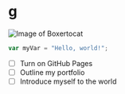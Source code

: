 # g
![Image of Boxertocat](https://octodex.github.com/images/boxertocat_octodex.jpg)
``` javascript
var myVar = "Hello, world!";
```
- [ ] Turn on GitHub Pages
- [ ] Outline my portfolio
- [ ] Introduce myself to the world
